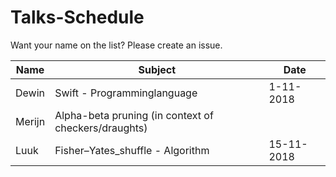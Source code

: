 # Talks-Schedule
Want your name on the list?
Please create an issue.

| Name | Subject                                               |  Date   |
|------|-------------------------------------------------------|---------|
| Dewin| Swift - Programminglanguage                           |1-11-2018|
| Merijn | Alpha-beta pruning (in context of checkers/draughts)|         |
| Luuk | Fisher–Yates_shuffle - Algorithm|15-11-2018           |
